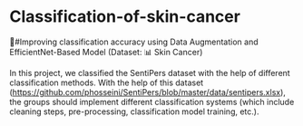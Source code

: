# Classification-of-skin-cancer

🔴#Improving classification accuracy using Data Augmentation and EfficientNet-Based Model (Dataset: 📊 Skin Cancer)

In this project, we classified the SentiPers dataset with the help of different classification methods. With the help of this dataset (https://github.com/phosseini/SentiPers/blob/master/data/sentipers.xlsx), the groups should implement different classification systems (which include cleaning steps, pre-processing, classification model training, etc.).



